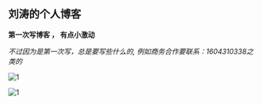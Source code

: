 ## 刘涛的个人博客

**第一次写博客 ， 有点小激动**

*不过因为是第一次写，总是要写些什么的,
例如商务合作要联系：1604310338之类的*

![1](https://forever-1258828479.cos.ap-beijing.myqcloud.com/otherblog/img/1.jpg)



![1](https://timgsa.baidu.com/timg?image&quality=80&size=b9999_10000&sec=1573033420&di=97823cfeec12e61dcaadb61438258e9f&imgtype=jpg&er=1&src=http%3A%2F%2Fb-ssl.duitang.com%2Fuploads%2Fitem%2F201702%2F20%2F20170220113512_yinaE.jpeg)


